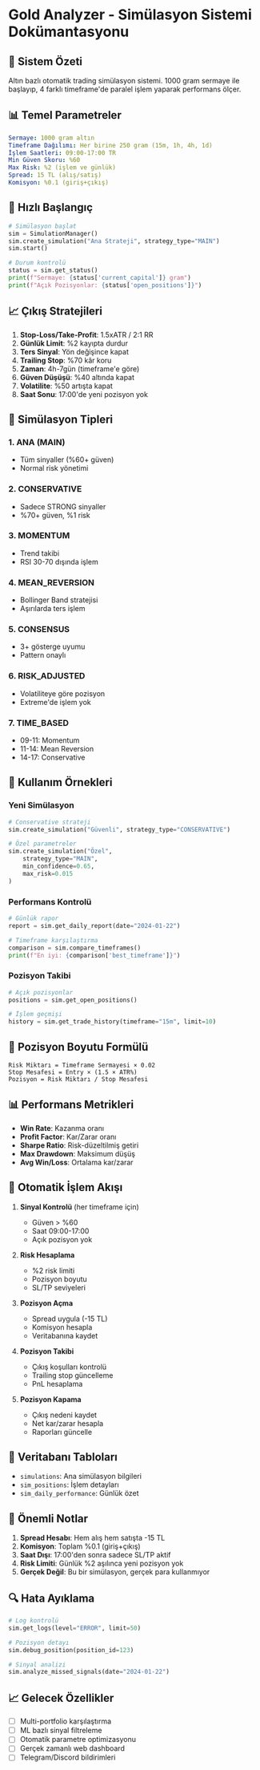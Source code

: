 # Gold Analyzer - Simülasyon Sistemi Dokümantasyonu

## 🎯 Sistem Özeti

Altın bazlı otomatik trading simülasyon sistemi. 1000 gram sermaye ile başlayıp, 4 farklı timeframe'de paralel işlem yaparak performans ölçer.

## 📊 Temel Parametreler

```yaml
Sermaye: 1000 gram altın
Timeframe Dağılımı: Her birine 250 gram (15m, 1h, 4h, 1d)
İşlem Saatleri: 09:00-17:00 TR
Min Güven Skoru: %60
Max Risk: %2 (işlem ve günlük)
Spread: 15 TL (alış/satış)
Komisyon: %0.1 (giriş+çıkış)
```

## 🚀 Hızlı Başlangıç

```python
# Simülasyon başlat
sim = SimulationManager()
sim.create_simulation("Ana Strateji", strategy_type="MAIN")
sim.start()

# Durum kontrolü
status = sim.get_status()
print(f"Sermaye: {status['current_capital']} gram")
print(f"Açık Pozisyonlar: {status['open_positions']}")
```

## 📈 Çıkış Stratejileri

1. **Stop-Loss/Take-Profit**: 1.5xATR / 2:1 RR
2. **Günlük Limit**: %2 kayıpta durdur
3. **Ters Sinyal**: Yön değişince kapat
4. **Trailing Stop**: %70 kâr koru
5. **Zaman**: 4h-7gün (timeframe'e göre)
6. **Güven Düşüşü**: %40 altında kapat
7. **Volatilite**: %50 artışta kapat
8. **Saat Sonu**: 17:00'de yeni pozisyon yok

## 🔧 Simülasyon Tipleri

### 1. ANA (MAIN)
- Tüm sinyaller (%60+ güven)
- Normal risk yönetimi

### 2. CONSERVATIVE
- Sadece STRONG sinyaller
- %70+ güven, %1 risk

### 3. MOMENTUM
- Trend takibi
- RSI 30-70 dışında işlem

### 4. MEAN_REVERSION
- Bollinger Band stratejisi
- Aşırılarda ters işlem

### 5. CONSENSUS
- 3+ gösterge uyumu
- Pattern onaylı

### 6. RISK_ADJUSTED
- Volatiliteye göre pozisyon
- Extreme'de işlem yok

### 7. TIME_BASED
- 09-11: Momentum
- 11-14: Mean Reversion
- 14-17: Conservative

## 📝 Kullanım Örnekleri

### Yeni Simülasyon
```python
# Conservative strateji
sim.create_simulation("Güvenli", strategy_type="CONSERVATIVE")

# Özel parametreler
sim.create_simulation("Özel", 
    strategy_type="MAIN",
    min_confidence=0.65,
    max_risk=0.015
)
```

### Performans Kontrolü
```python
# Günlük rapor
report = sim.get_daily_report(date="2024-01-22")

# Timeframe karşılaştırma
comparison = sim.compare_timeframes()
print(f"En iyi: {comparison['best_timeframe']}")
```

### Pozisyon Takibi
```python
# Açık pozisyonlar
positions = sim.get_open_positions()

# İşlem geçmişi
history = sim.get_trade_history(timeframe="15m", limit=10)
```

## 🎯 Pozisyon Boyutu Formülü

```
Risk Miktarı = Timeframe Sermayesi × 0.02
Stop Mesafesi = Entry × (1.5 × ATR%)  
Pozisyon = Risk Miktarı / Stop Mesafesi
```

## 📊 Performans Metrikleri

- **Win Rate**: Kazanma oranı
- **Profit Factor**: Kar/Zarar oranı
- **Sharpe Ratio**: Risk-düzeltilmiş getiri
- **Max Drawdown**: Maksimum düşüş
- **Avg Win/Loss**: Ortalama kar/zarar

## 🔄 Otomatik İşlem Akışı

1. **Sinyal Kontrolü** (her timeframe için)
   - Güven > %60
   - Saat 09:00-17:00
   - Açık pozisyon yok

2. **Risk Hesaplama**
   - %2 risk limiti
   - Pozisyon boyutu
   - SL/TP seviyeleri

3. **Pozisyon Açma**
   - Spread uygula (-15 TL)
   - Komisyon hesapla
   - Veritabanına kaydet

4. **Pozisyon Takibi**
   - Çıkış koşulları kontrolü
   - Trailing stop güncelleme
   - PnL hesaplama

5. **Pozisyon Kapama**
   - Çıkış nedeni kaydet
   - Net kar/zarar hesapla
   - Raporları güncelle

## 💾 Veritabanı Tabloları

- `simulations`: Ana simülasyon bilgileri
- `sim_positions`: İşlem detayları  
- `sim_daily_performance`: Günlük özet

## 🚨 Önemli Notlar

1. **Spread Hesabı**: Hem alış hem satışta -15 TL
2. **Komisyon**: Toplam %0.1 (giriş+çıkış)
3. **Saat Dışı**: 17:00'den sonra sadece SL/TP aktif
4. **Risk Limiti**: Günlük %2 aşılınca yeni pozisyon yok
5. **Gerçek Değil**: Bu bir simülasyon, gerçek para kullanmıyor

## 🔍 Hata Ayıklama

```python
# Log kontrolü
sim.get_logs(level="ERROR", limit=50)

# Pozisyon detayı
sim.debug_position(position_id=123)

# Sinyal analizi
sim.analyze_missed_signals(date="2024-01-22")
```

## 📈 Gelecek Özellikler

- [ ] Multi-portfolio karşılaştırma
- [ ] ML bazlı sinyal filtreleme
- [ ] Otomatik parametre optimizasyonu
- [ ] Gerçek zamanlı web dashboard
- [ ] Telegram/Discord bildirimleri